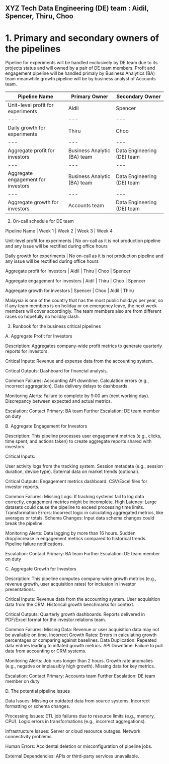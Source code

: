 ## XYZ Tech Data Engineering (DE) team : Aidil, Spencer, Thiru, Choo

# 1. Primary and secondary owners of the pipelines

Pipeline for experiments will be handled exclusively by DE team due to its projects status and will owned by a pair of DE team members. Profit and engagement pipeline will be handled primaly by Business Analytics (BA) team meanwhile growth pipeline will be by business analyst of Accounts team.  

Pipeline Name | Primary Owner | Secondary Owner
--- | --- | --- 
Unit-level profit for experiments | Aidil | Spencer
--- | --- | --- 
Daily growth for experiments | Thiru | Choo
--- | --- | --- 
Aggregate profit for investors | Business Analytic (BA) team | Data Engineering (DE) team
--- | --- | --- 
Aggregate engagement for investors | Business Analytic (BA) team | Data Engineering (DE) team
--- | --- | --- 
Aggregate growth for investors | Accounts team | Data Engineering (DE) team


2. On-call schedule for DE team 

Pipeline Name | Week 1 | Week 2 | Week 3 | Week 4

Unit-level profit for experiments | No on-call as it is not production pipeline and any issue will be rectified during office hours 

Daily growth for experiments | No on-call as it is not production pipeline and any issue will be rectified during office hours 

Aggregate profit for investors | Aidil | Thiru | Choo | Spencer

Aggregate engagement for investors | Aidil | Thiru | Choo | Spencer

Aggregate growth for investors | Spencer | Choo | Aidil | Thiru

Malaysia is one of the country that has the most public holidays per year, so if any team members is on holiday or on emergency leave, the next week members will cover accordingly. The team members also are from different races so hopefully no holiday clash.

3. Runbook for the business critical pipelines

A. Aggregate Profit for Investors

Description: Aggregates company-wide profit metrics to generate quarterly reports for investors.

Critical Inputs: Revenue and expense data from the accounting system.

Critical Outputs: Dashboard for financial analysis.

Common Failures:
Accounting API downtime.
Calculation errors (e.g., incorrect aggregation).
Data delivery delays to dashboards.

Monitoring Alerts:
Failure to complete by 9:00 am (next working day).
Discrepancy between expected and actual metrics.

Escalation:
Contact Primary: BA team
Further Escalation: DE team member on duty 

B. Aggregate Engagement for Investors

Description: This pipeline processes user engagement metrics (e.g., clicks, time spent, and actions taken) to create aggregate reports shared with investors.

Critical Inputs:

User activity logs from the tracking system.
Session metadata (e.g., session duration, device type).
External data on market trends (optional).

Critical Outputs:
Engagement metrics dashboard.
CSV/Excel files for investor reports.

Common Failures:
Missing Logs: If tracking systems fail to log data correctly, engagement metrics might be incomplete.
High Latency: Large datasets could cause the pipeline to exceed processing time limits.
Transformation Errors: Incorrect logic in calculating aggregated metrics, like averages or totals.
Schema Changes: Input data schema changes could break the pipeline.

Monitoring Alerts:
Data lagging by more than 16 hours.
Sudden drop/increase in engagement metrics compared to historical trends.
Pipeline failure notifications.

Escalation:
Contact Primary: BA team
Further Escalation: DE team member on duty 

C. Aggregate Growth for Investors

Description: This pipeline computes company-wide growth metrics (e.g., revenue growth, user acquisition rates) for inclusion in investor presentations.

Critical Inputs:
Revenue data from the accounting system.
User acquisition data from the CRM.
Historical growth benchmarks for context.

Critical Outputs:
Quarterly growth dashboards.
Reports delivered in PDF/Excel format for the investor relations team.

Common Failures:
Missing Data: Revenue or user acquisition data may not be available on time.
Incorrect Growth Rates: Errors in calculating growth percentages or comparing against baselines.
Data Duplication: Repeated data entries leading to inflated growth metrics.
API Downtime: Failure to pull data from accounting or CRM systems.

Monitoring Alerts:
Job runs longer than 2 hours.
Growth rate anomalies (e.g., negative or implausibly high growth).
Missing data for key metrics.

Escalation:
Contact Primary: Accounts team
Further Escalation: DE team member on duty 

D. The potential pipeline issues

Data Issues:
Missing or outdated data from source systems.
Incorrect formatting or schema changes.

Processing Issues:
ETL job failures due to resource limits (e.g., memory, CPU).
Logic errors in transformations (e.g., incorrect aggregations).

Infrastructure Issues:
Server or cloud resource outages.
Network connectivity problems.

Human Errors:
Accidental deletion or misconfiguration of pipeline jobs.

External Dependencies:
APIs or third-party services unavailable.


 
